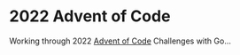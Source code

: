 # 2022 Advent of Code

Working through 2022 [Advent of Code](http://adventofcode.com) Challenges with Go...

